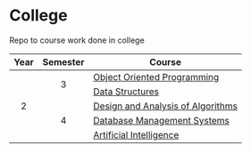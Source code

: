 # College
Repo to course work done in college

<table>
<thead>
  <tr>
    <th>Year</th>
    <th>Semester</th>
    <th>Course</th>
  </tr>
</thead>
<tbody>
  <tr>
    <td rowspan="5" align="center">2</td>
    <td rowspan="2" align="center">3</td>
    <td><a href="Year 2/Semester 3/Object Oriented Programming/">Object Oriented Programming</a></td>
  </tr>
  <tr>
    <td><a href="Year 2/Semester 1/Data Structures/">Data Structures</a></td>
  </tr>
  <tr>
    <td rowspan="4" align="center">4</td>
    <td><a href="Year 2/Semester 4/DAA/">Design and Analysis of Algorithms</a></td>
  </tr>
  <tr>
    <td><a href="Year 2/Semester 4/DBMS/">Database Management Systems</a></td>
  </tr>
  <tr>
    <td><a href="Year 2/Semester 4/AI/">Artificial Intelligence</a></td>
  </tr>
  







</tbody>
</table>
